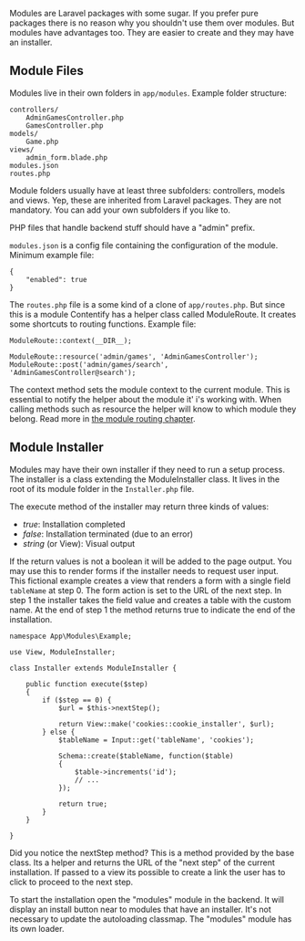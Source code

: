 Modules are Laravel packages with some sugar. If you prefer pure packages there is no reason why you shouldn't use them over modules. But modules have advantages too. They are easier to create and they may have an installer.

## Module Files

Modules live in their own folders in `app/modules`. Example folder structure:

    controllers/
        AdminGamesController.php
        GamesController.php
    models/
        Game.php
    views/
        admin_form.blade.php
    modules.json
    routes.php

Module folders usually have at least three subfolders: controllers, models and views. Yep, these are inherited from Laravel packages. They are not mandatory. You can add your own subfolders if you like to. 

PHP files that handle backend stuff should have a "admin" prefix.

 `modules.json` is a config file containing the configuration of the module. Minimum example file:

    {
        "enabled": true
    }

The `routes.php` file is a some kind of a clone of `app/routes.php`. But since this is a module Contentify has a helper class called ModuleRoute. It creates some shortcuts to routing functions. Example file:

    ModuleRoute::context(__DIR__);

    ModuleRoute::resource('admin/games', 'AdminGamesController');
    ModuleRoute::post('admin/games/search', 'AdminGamesController@search');

The context method sets the module context to the current module. This is essential to notify the helper about the module it' i's working with. When calling methods such as resource the helper will know to which module they belong. Read more in [the module routing chapter](Module_Routing).

## Module Installer

Modules may have their own installer if they need to run a setup process. The installer is a class extending the ModuleInstaller class. It lives in the root of its module folder in the `Installer.php` file.

The execute method of the installer may return three kinds of values:

* *true*: Installation completed
* *false*: Installation terminated (due to an error)
* *string* (or View): Visual output 

If the return values is not a boolean it will be added to the page output. You may use this to render forms if the installer needs to request user input. This fictional example creates a view that renders a form with a single field `tableName` at step 0. The form action is set to the URL of the next step. In step 1 the installer takes the field value and creates a table with the custom name. At the end of step 1 the method returns true to indicate the end of the installation.

    namespace App\Modules\Example;

    use View, ModuleInstaller;

    class Installer extends ModuleInstaller {

        public function execute($step)
        {
            if ($step == 0) {
                $url = $this->nextStep();

                return View::make('cookies::cookie_installer', $url);
            } else {
                $tableName = Input::get('tableName', 'cookies');

                Schema::create($tableName, function($table)
                {
                    $table->increments('id');
                    // ...
                });

                return true;
            }
        }

    }

Did you notice the nextStep method? This is a method provided by the base class. Its a helper and returns the URL of the "next step" of the current installation. If passed to a view its possible to create a link the user has to click to proceed to the next step.

To start the installation open the "modules" module in the backend. It will display an install button near to modules that have an installer. It's not necessary to update the autoloading classmap. The "modules" module has its own loader.